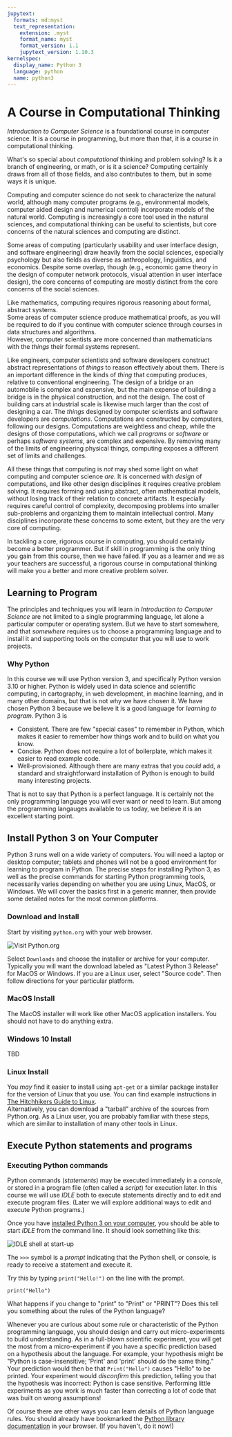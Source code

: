 ```yaml
---
jupytext:
  formats: md:myst
  text_representation:
    extension: .myst
    format_name: myst
    format_version: 1.1
    jupytext_version: 1.10.3
kernelspec:
  display_name: Python 3
  language: python
  name: python3
---
```


# A Course in Computational Thinking

_Introduction to Computer Science_ is a foundational course in 
computer science.  It is a course in programming, but more than that,
it is a course in computational thinking.  

What's so special about _computational_ thinking and problem solving?
Is it a branch of engineering, or math, or is it a science?
Computing certainly draws from all of those fields, and also 
contributes to them, but in some ways it is unique.

Computing and computer science do not seek to characterize the 
natural world, although many computer programs (e.g., environmental 
models, computer aided design and numerical control) incorporate 
models of the natural world.  Computing is increasingly a core tool 
used in the natural sciences, and computational thinking can be 
useful to scientists, but core concerns of the natural sciences and 
computing are distinct.  

Some areas of computing (particularly usability and user interface 
design, and software engineering) draw heavily from the social 
sciences, especially psychology but also fields as diverse as 
anthropology, linguistics, and economics.  Despite some overlap, 
though (e.g., economic game theory in the design of computer network 
protocols, visual attention in user interface design), the core 
concerns of computing are mostly distinct from the core concerns of 
the social sciences. 

Like mathematics, computing requires 
rigorous reasoning about formal, abstract systems.   
Some areas of computer science produce mathematical proofs, as you 
will be required to do if you continue with computer science through 
courses in data structures and algorithms.  
However, computer scientists are more concerned than mathematicians 
with the _things_ their formal systems represent.  

Like engineers, computer scientists and software developers
construct abstract 
representations of _things_ to 
reason  effectively about them. 
There is an important difference in the kinds of _thing_ that 
computing produces, relative to conventional engineering.
The design of a bridge or an automobile is 
complex and expensive, but the main expense of building a bridge is 
in the physical construction, and not the design.
The cost of building cars at industrial scale is likewise much larger
than the cost of designing a car.  The _things_ designed by computer
scientists and 
software developers are _computations_.  Computations are 
constructed by computers, following our designs.  Computations are 
weightless 
and cheap, while the designs of those computations, which we call 
_programs_ or _software_ or perhaps _software systems_, are complex 
and expensive.  By removing many of the limits of 
engineering physical things, computing exposes a different set of 
limits and challenges.   

All these things that computing is _not_ may shed some light on what 
computing and computer science _are_.  It is concerned with 
_design_ of computations, and like other design disciplines it 
requires creative problem solving. It requires forming and using 
abstract, often mathematical models, without losing track of their 
relation to concrete artifacts.  It especially requires 
careful control of complexity, decomposing problems into smaller 
sub-problems and organizing them to maintain intellectual control. 
Many disciplines incorporate these concerns to some extent, but they 
are the very core of computing. 

In tackling a core, rigorous course in computing, you should 
certainly become a better programmer.  But if skill in programming 
is the only thing you gain from this course, then we have failed.
If you as a learner and we as your teachers are successful, a 
rigorous course in computational thinking will make you a better and 
more creative problem solver.

## Learning to Program

The principles and techniques
you will learn in _Introduction to Computer Science_
are not limited to a single programming
language, let alone a particular computer or operating system.
But we have to start somewhere, and that _somewhere_
requires us to choose a programming language and to
install it and supporting tools on the computer that
you will use to work projects. 

### Why Python

In this course we will use Python version 3, and 
specifically Python version 3.10 or higher. 
Python is widely used in data science and scientific
computing, in cartography, in web development,
in machine learning, and in many other domains, but
that is not why we have chosen it. We have chosen Python 3 because 
we believe it is a good language for _learning to program_.   Python 
3 is 

- Consistent.  There are few "special cases" to remember in Python,
  which makes it easier to remember how things work and to build on 
  what you know. 
- Concise.  Python does not require a lot of boilerplate, which 
  makes it easier to read example code. 
- Well-provisioned.  Although there are many extras that you _could_ 
  add, a standard and straightforward installation of Python is 
  enough to build many interesting projects.

That is not to say that Python is a perfect language.  It is 
certainly not the only programming language you will ever want or 
need to learn.   But among the programming langauges available to us 
today, we believe it is an excellent starting point. 

## Install Python 3 on Your Computer

Python 3 runs well on a wide variety of computers.  You will 
need a laptop or desktop computer; tablets and phones will not be a 
good environment for learning to program in Python.  The precise 
steps for installing Python 3, as well as the precise commands for 
starting Python programming tools, necessarily varies depending on 
whether you are using Linux, MacOS, or Windows.   We will cover 
the basics first in a generic manner, then provide some detailed 
notes for the most common platforms. 

### Download and Install

Start by visiting `python.org` with your web browser.

![Visit Python.org](img/python-org.png)

Select `Downloads` and choose the installer or archive for your
computer.  Typically you will want the download labeled as "Latest 
Python 3 Release" for MacOS or Windows.  If you are a Linux user, 
select "Source code".  Then follow directions for your particular 
platform. 

### MacOS Install

The MacOS installer will work like other MacOS application 
installers. You should not have to do anything extra. 

### Windows 10 Install

TBD

### Linux Install

You _may_ find it easier to install using `apt-get` or a similar 
package installer for the version of Linux that you use.  You can 
find example instructions in 
[The Hitchhikers Guide to Linux](https://docs.python-guide.org/starting/install3/linux/).   
Alternatively, you can download a "tarball" archive of the sources from
Python.org.   As a Linux user, you are probably familiar with these 
steps, which are similar to installation of many other tools in Linux. 

## Execute Python statements and programs

### Executing Python commands

Python commands (_statements_) may be executed immediately in a 
_console_, or stored in a program file (often called a _script_) for 
execution later.  In this course we will use _IDLE_ both to execute
statements directly and to edit and execute program files. (Later we 
will explore additional ways to edit and execute Python programs.)

Once you have 
[installed Python 3 on your computer](./01-0-Ready.md), you 
should be able to start _IDLE_ from the command line.  It should look 
something like this: 

![IDLE shell at start-up](img/IDLE.png)

The `>>>` symbol is a _prompt_ indicating that
the Python shell, or console, is ready to
receive a statement and execute it. 

Try this by typing `print("Hello!")` on the
line with the prompt. 

```{code-cell} python3
print("Hello")
```

What happens if you change to "print" to "Print" or "PRINT"?  Does 
this tell you something about the rules of the Python language? 

Whenever you are curious about some rule or characteristic of the 
Python programming language, you should design and carry out 
micro-experiments to build understanding.  As in a full-blown 
scientific experiment, you will get the most from a micro-experiment 
if you have a specific prediction based on a hypothesis about the 
language.  For example, your hypothesis might be "Python is 
case-insensitive; 'Print' and 'print' should do the same thing."  
Your prediction would then be that `Print("Hello")` causes "Hello" 
to be printed.  Your experiment would _disconfirm_ this prediction, 
telling you that the hypothesis was incorrect:  Python is case 
sensitive.  Performing little experiments as you work is much faster 
than correcting a lot of code that was built on wrong assumptions! 

Of course there are other ways you can learn details of Python 
language rules. You should already have bookmarked the 
[Python library documentation](https://docs.python.org/3/library/index.html)
in your browser.  (If you haven't, do it now!)  